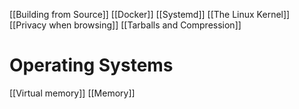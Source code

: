 [[Building from Source]]
[[Docker]]
[[Systemd]]
[[The Linux Kernel]]
[[Privacy when browsing]]
[[Tarballs and Compression]]
# Operating Systems
[[Virtual memory]]
[[Memory]]